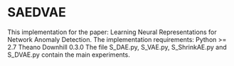 # SAEDVAE
This implementation for the paper: Learning Neural Representations for Network Anomaly Detection.
The implementation requirements:
Python >= 2.7
Theano
Downhill 0.3.0
The file S_DAE.py, S_VAE.py, S_ShrinkAE.py and S_DVAE.py contain the main experiments.
